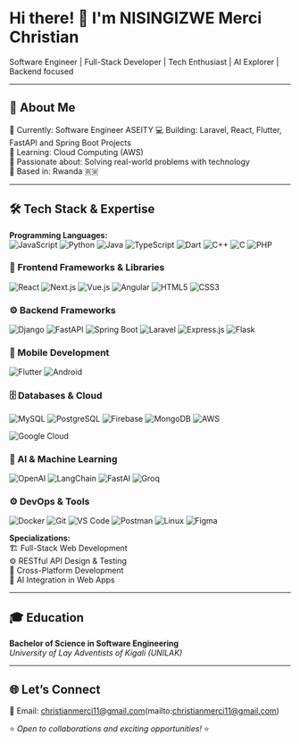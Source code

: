 # Hi there! 👋 I'm NISINGIZWE Merci Christian  
Software Engineer | Full-Stack Developer | Tech Enthusiast | AI Explorer  | Backend focused

---

## 🚀 About Me  
🔭 Currently: Software Engineer ASEITY
💻 Building: Laravel, React, Flutter, FastAPI and Spring Boot Projects  
🌱 Learning: Cloud Computing (AWS)   
💬 Passionate about: Solving real-world problems with technology  
📍 Based in: Rwanda 🇷🇼  

---

## 🛠️ Tech Stack & Expertise  

**Programming Languages:**  
![JavaScript](https://img.shields.io/badge/-JavaScript-F7DF1E?style=for-the-badge&logo=javascript&logoColor=000)  ![Python](https://img.shields.io/badge/-Python-3776AB?style=for-the-badge&logo=python&logoColor=white)  ![Java](https://img.shields.io/badge/-Java-007396?style=for-the-badge&logo=openjdk&logoColor=white)  ![TypeScript](https://img.shields.io/badge/-TypeScript-3178C6?style=for-the-badge&logo=typescript&logoColor=white)  ![Dart](https://img.shields.io/badge/-Dart-0175C2?style=for-the-badge&logo=dart&logoColor=white)  ![C++](https://img.shields.io/badge/-C++-00599C?style=for-the-badge&logo=cplusplus&logoColor=white)  ![C](https://img.shields.io/badge/-C-A8B9CC?style=for-the-badge&logo=c&logoColor=white)  ![PHP](https://img.shields.io/badge/-PHP-777BB4?style=for-the-badge&logo=php&logoColor=white) 

### 🎨 Frontend Frameworks & Libraries  
![React](https://img.shields.io/badge/-React-61DAFB?style=for-the-badge&logo=react&logoColor=000)  ![Next.js](https://img.shields.io/badge/-Next.js-000000?style=for-the-badge&logo=nextdotjs&logoColor=white) 
![Vue.js](https://img.shields.io/badge/-Vue.js-4FC08D?style=for-the-badge&logo=vuedotjs&logoColor=white)  ![Angular](https://img.shields.io/badge/-Angular-DD0031?style=for-the-badge&logo=angular&logoColor=white)  ![HTML5](https://img.shields.io/badge/-HTML5-E34F26?style=for-the-badge&logo=html5&logoColor=white)  ![CSS3](https://img.shields.io/badge/-CSS3-1572B6?style=for-the-badge&logo=css3&logoColor=white) 

### ⚙️ Backend Frameworks  
![Django](https://img.shields.io/badge/-Django-092E20?style=for-the-badge&logo=django&logoColor=white)  ![FastAPI](https://img.shields.io/badge/-FastAPI-009688?style=for-the-badge&logo=fastapi&logoColor=white) ![Spring Boot](https://img.shields.io/badge/-Spring%20Boot-6DB33F?style=for-the-badge&logo=springboot&logoColor=white)  ![Laravel](https://img.shields.io/badge/-Laravel-FF2D20?style=for-the-badge&logo=laravel&logoColor=white) ![Express.js](https://img.shields.io/badge/-Express.js-404D59?style=for-the-badge&logo=express&logoColor=white)  ![Flask](https://img.shields.io/badge/-Flask-000000?style=for-the-badge&logo=flask&logoColor=white)  

### 📱 Mobile Development  
![Flutter](https://img.shields.io/badge/-Flutter-02569B?style=for-the-badge&logo=flutter&logoColor=white)  ![Android](https://img.shields.io/badge/-Android-3DDC84?style=for-the-badge&logo=android&logoColor=white)

### 🗄️ Databases & Cloud  
![MySQL](https://img.shields.io/badge/-MySQL-4479A1?style=for-the-badge&logo=mysql&logoColor=white)  ![PostgreSQL](https://img.shields.io/badge/-PostgreSQL-4169E1?style=for-the-badge&logo=postgresql&logoColor=white) ![Firebase](https://img.shields.io/badge/-Firebase-FFCA28?style=for-the-badge&logo=firebase&logoColor=black)   ![MongoDB](https://img.shields.io/badge/-MongoDB-47A248?style=for-the-badge&logo=mongodb&logoColor=white) ![AWS](https://img.shields.io/badge/-AWS-232F3E?style=for-the-badge&logo=amazonaws&logoColor=white)  

![Google Cloud](https://img.shields.io/badge/-Google%20Cloud-4285F4?style=for-the-badge&logo=googlecloud&logoColor=white) 

### 🤖 AI & Machine Learning  
![OpenAI](https://img.shields.io/badge/-OpenAI-412991?style=for-the-badge&logo=openai&logoColor=white)  ![LangChain](https://img.shields.io/badge/-LangChain-1C3C3C?style=for-the-badge&logo=chainlink&logoColor=white)  ![FastAI](https://img.shields.io/badge/-FastAI-0099A4?style=for-the-badge&logo=fastapi&logoColor=white) ![Groq](https://img.shields.io/badge/-Groq-FC4C02?style=for-the-badge&logoColor=white) 

### ⚙️ DevOps & Tools 
![Docker](https://img.shields.io/badge/-Docker-2496ED?style=for-the-badge&logo=docker&logoColor=white)
![Git](https://img.shields.io/badge/-Git-F05032?style=for-the-badge&logo=git&logoColor=white)
![VS Code](https://img.shields.io/badge/-VS%20Code-0078D4?style=for-the-badge&logo=visualstudiocode&logoColor=white)
![Postman](https://img.shields.io/badge/-Postman-FF6C37?style=for-the-badge&logo=postman&logoColor=white)
![Linux](https://img.shields.io/badge/-Linux-FCC624?style=for-the-badge&logo=linux&logoColor=black)
![Figma](https://img.shields.io/badge/-Figma-F24E1E?style=for-the-badge&logo=figma&logoColor=white)

**Specializations:**  
🏗️ Full-Stack Web Development  
⚙️ RESTful API Design & Testing  
📱 Cross-Platform Development  
🧠 AI Integration in Web Apps  

---

## 🎓 Education  
**Bachelor of Science in Software Engineering**  
_University of Lay Adventists of Kigali (UNILAK)_  

---

## 🌐 Let’s Connect  
📧 Email: christianmerci11@gmail.com(mailto:christianmerci11@gmail.com)  


⭐ _Open to collaborations and exciting opportunities!_ ⭐
